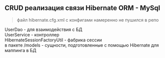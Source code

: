## CRUD реализация связи  Hibernate ORM - MySql

> файл hibernate.cfg.xml с конфигами намеренно не пушился в репо

UserDao - для взаимодействия с БД  
UserService - контроллер  
HibernateSessionFactoryUtil - фабрика сессии  
в пакете /models - сущности, подготовленные с помощью Hibernate для маппинга в БД  

